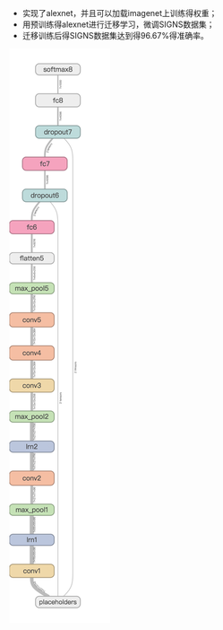- 实现了alexnet，并且可以加载imagenet上训练得权重；
- 用预训练得alexnet进行迁移学习，微调SIGNS数据集；
- 迁移训练后得SIGNS数据集达到得96.67%得准确率。

![picture](https://github.com/CoderSLZhang/Fineturn_AlexNet/blob/master/alexnet_graph.png)
